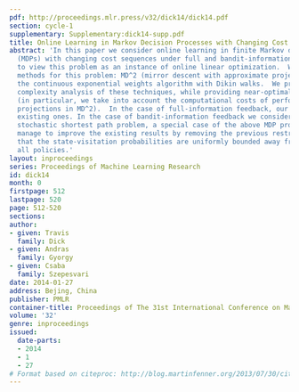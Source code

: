 ```yaml
---
pdf: http://proceedings.mlr.press/v32/dick14/dick14.pdf
section: cycle-1
supplementary: Supplementary:dick14-supp.pdf
title: Online Learning in Markov Decision Processes with Changing Cost Sequences
abstract: 'In this paper we consider online learning in finite Markov decision processes
  (MDPs) with changing cost sequences under full and bandit-information.  We propose
  to view this problem as an instance of online linear optimization.  We propose two
  methods for this problem: MD^2 (mirror descent with approximate projections) and
  the continuous exponential weights algorithm with Dikin walks.  We provide a rigorous
  complexity analysis of these techniques, while providing near-optimal regret-bounds
  (in particular, we take into account the computational costs of performing approximate
  projections in MD^2).  In the case of full-information feedback, our results complement
  existing ones. In the case of bandit-information feedback we consider the online
  stochastic shortest path problem, a special case of the above MDP problems, and
  manage to improve the existing results by removing the previous restrictive assumption
  that the state-visitation probabilities are uniformly bounded away from zero under
  all policies.'
layout: inproceedings
series: Proceedings of Machine Learning Research
id: dick14
month: 0
firstpage: 512
lastpage: 520
page: 512-520
sections: 
author:
- given: Travis
  family: Dick
- given: Andras
  family: Gyorgy
- given: Csaba
  family: Szepesvari
date: 2014-01-27
address: Bejing, China
publisher: PMLR
container-title: Proceedings of The 31st International Conference on Machine Learning
volume: '32'
genre: inproceedings
issued:
  date-parts:
  - 2014
  - 1
  - 27
# Format based on citeproc: http://blog.martinfenner.org/2013/07/30/citeproc-yaml-for-bibliographies/
---
```

